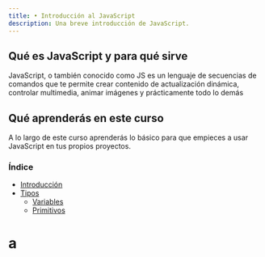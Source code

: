 ```yaml
---
title: • Introducción al JavaScript
description: Una breve introducción de JavaScript.
---
```


## Qué es JavaScript y para qué sirve
JavaScript, o también conocido como JS es un lenguaje de secuencias de comandos que te permite crear contenido de actualización dinámica, controlar multimedia, animar imágenes y prácticamente todo lo demás

## Qué aprenderás en este curso
A lo largo de este curso aprenderás lo básico para que empieces a usar JavaScript en tus propios proyectos.

### Índice
- [Introducción](/aprende/introduccion)
- [Tipos](/aprende/tipos)
    - [Variables](/aprende/tipos/01-variables)
    - [Primitivos](/aprende/tipos/02-primitivos)


# a
